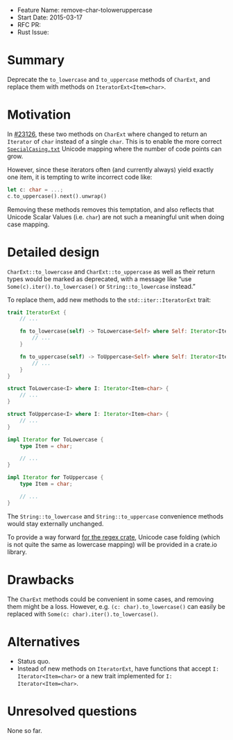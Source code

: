 - Feature Name: remove-char-toloweruppercase
- Start Date: 2015-03-17
- RFC PR:
- Rust Issue:

# Summary

Deprecate the `to_lowercase` and `to_uppercase` methods of `CharExt`,
and replace them with methods on `IteratorExt<Item=char>`.


# Motivation

In [#23126](https://github.com/rust-lang/rust/pull/23126),
these two methods on `CharExt` where changed to return an `Iterator` of `char`
instead of a single `char`.
This is to enable the more correct
[`SpecialCasing.txt`](http://www.unicode.org/Public/UCD/latest/ucd/SpecialCasing.txt)
Unicode mapping where the number of code points can grow.

However, since these iterators often (and currently always) yield exactly one item,
it is tempting to write incorrect code like:

```rust
let c: char = ...;
c.to_uppercase().next().unwrap()
```

Removing these methods removes this temptation,
and also reflects that Unicode Scalar Values (i.e. `char`) are not such a meaningful unit
when doing case mapping.


# Detailed design

`CharExt::to_lowercase` and `CharExt::to_uppercase` as well as their return types
would be marked as deprecated,
with a message like “use `Some(c).iter().to_lowercase()` or `String::to_lowercase` instead.”

To replace them, add new methods to the `std::iter::IteratorExt` trait:

```rust
trait IteratorExt {
    // ...

    fn to_lowercase(self) -> ToLowercase<Self> where Self: Iterator<Item=char> {
        // ...
    }

    fn to_uppercase(self) -> ToUppercase<Self> where Self: Iterator<Item=char> {
        // ...
    }
}

struct ToLowercase<I> where I: Iterator<Item=char> {
    // ...
}

struct ToUppercase<I> where I: Iterator<Item=char> {
    // ...
}

impl Iterator for ToLowercase {
    type Item = char;

    // ...
}

impl Iterator for ToUppercase {
    type Item = char;

    // ...
}
```

The `String::to_lowercase` and `String::to_uppercase` convenience methods
would stay externally unchanged.

To provide a way forward [for the regex crate](https://github.com/rust-lang/regex/issues/55),
Unicode case folding (which is not quite the same as lowercase mapping)
will be provided in a crate.io library.


# Drawbacks

The `CharExt` methods could be convenient in some cases, and removing them might be a loss.
However, e.g. `(c: char).to_lowercase()` can easily be replaced
with `Some(c: char).iter().to_lowercase()`.


# Alternatives

* Status quo.
* Instead of new methods on `IteratorExt`, have functions that accept `I: Iterator<Item=char>`
  or a new trait implemented for `I: Iterator<Item=char>`.


# Unresolved questions

None so far.
